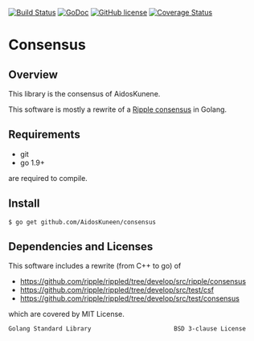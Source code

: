 [![Build Status](https://travis-ci.org/AidosKuneen/consensus.svg?branch=master)](https://travis-ci.org/AidosKuneen/consensus)
[![GoDoc](https://godoc.org/github.com/AidosKuneen/consensus?status.svg)](https://godoc.org/github.com/AidosKuneen/consensus)
[![GitHub license](https://img.shields.io/badge/license-MIT-blue.svg)](https://raw.githubusercontent.com/AidosKuneen/consensus/master/LICENSE)
[![Coverage Status](https://coveralls.io/repos/github/AidosKuneen/consensus/badge.svg?branch=master)](https://coveralls.io/github/AidosKuneen/consensus?branch=master)

Consensus 
=====

## Overview

This library is the consensus of AidosKunene.

This software is mostly a rewrite of a [Ripple consensus](hhttps://github.com/ripple/rippled/tree/develop/src/ripple/consensus)
 in Golang.

## Requirements

* git
* go 1.9+

are required to compile.


## Install
    $ go get github.com/AidosKuneen/consensus



## Dependencies and Licenses

This software includes a rewrite (from C++ to go)  of 

* https://github.com/ripple/rippled/tree/develop/src/ripple/consensus
* https://github.com/ripple/rippled/tree/develop/src/test/csf
* https://github.com/ripple/rippled/tree/develop/src/test/consensus

which are covered by MIT License.



```
Golang Standard Library                       BSD 3-clause License
```